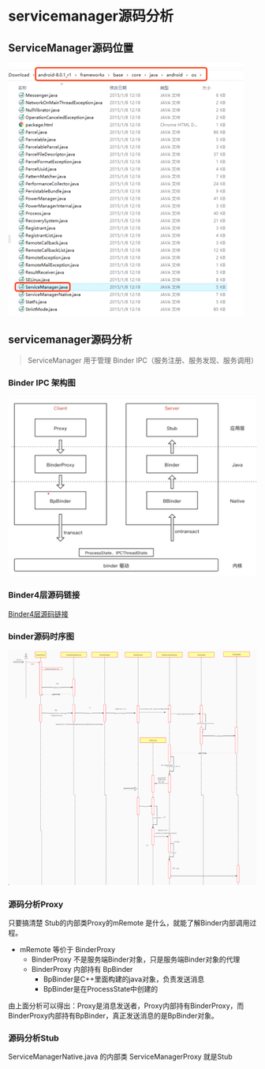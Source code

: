 # servicemanager源码分析

## ServiceManager源码位置

<img src="005_Binder之servicemanager源码分析.assets/image-20220324200536043.png" alt="image-20220324200536043" style="zoom:50%;" />

## servicemanager源码分析

> ServiceManager 用于管理 Binder IPC（服务注册、服务发现、服务调用）

### Binder IPC 架构图

<img src="004_Binder之手写IPC进程通信.assets/image-20220322212333960.png" alt="image-20220322212333960" style="zoom:50%;" />

### Binder4层源码链接

[Binder4层源码链接](002_Binder之linux内存基础.assets/Binder4层源码)

### binder源码时序图

<img src="005_Binder之servicemanager源码分析.assets/image-20220324202623858.png" alt="image-20220324202623858" style="zoom:100%;" />

### 源码分析Proxy

只要搞清楚 Stub的内部类Proxy的mRemote 是什么，就能了解Binder内部调用过程。

- mRemote 等价于 BinderProxy
  - BinderProxy 不是服务端Binder对象，只是服务端Binder对象的代理
  - BinderProxy 内部持有 BpBinder
    - BpBinder是C++里面构建的java对象，负责发送消息
    - BpBinder是在ProcessState中创建的

由上面分析可以得出：Proxy是消息发送者，Proxy内部持有BinderProxy，而BinderProxy内部持有BpBinder，真正发送消息的是BpBinder对象。

### 源码分析Stub

ServiceManagerNative.java 的内部类 ServiceManagerProxy 就是Stub
